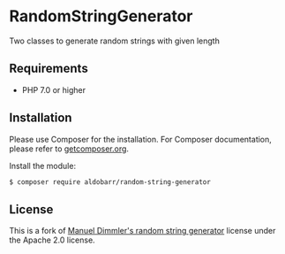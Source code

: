 # RandomStringGenerator

Two classes to generate random strings with given length

## Requirements

- PHP 7.0 or higher

## Installation

Please use Composer for the installation. For Composer documentation, please refer to
[getcomposer.org](http://getcomposer.org/).

Install the module:

```sh
$ composer require aldobarr/random-string-generator
```

## License
This is a fork of [Manuel Dimmler's random string generator](https://github.com/datapp/random-string-generator) license under the Apache 2.0 license.